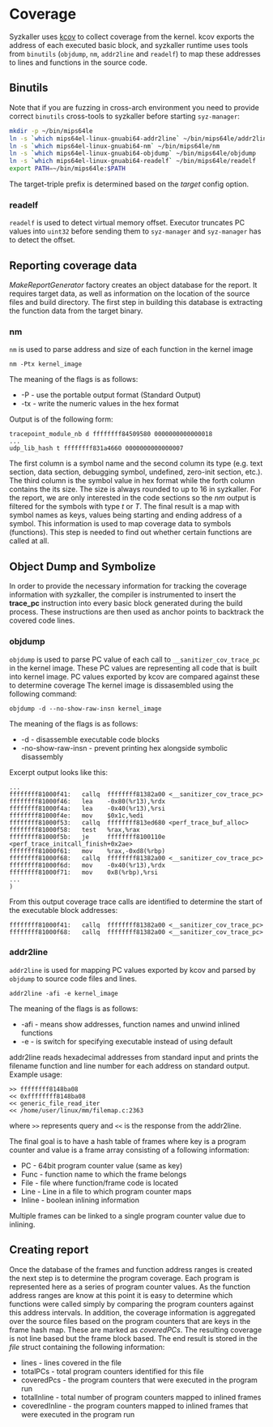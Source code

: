 # Coverage

Syzkaller uses [kcov](https://www.kernel.org/doc/html/latest/dev-tools/kcov.html) to collect coverage from the kernel. kcov exports the address of each executed basic block, and syzkaller runtime uses tools from `binutils` (`objdump`, `nm`, `addr2line` and `readelf`) to map these addresses to lines and functions in the source code.

## Binutils

Note that if you are fuzzing in cross-arch environment you need to provide correct `binutils` cross-tools to syzkaller before starting `syz-manager`:

``` bash
mkdir -p ~/bin/mips64le
ln -s `which mips64el-linux-gnuabi64-addr2line` ~/bin/mips64le/addr2line
ln -s `which mips64el-linux-gnuabi64-nm` ~/bin/mips64le/nm
ln -s `which mips64el-linux-gnuabi64-objdump` ~/bin/mips64le/objdump
ln -s `which mips64el-linux-gnuabi64-readelf` ~/bin/mips64le/readelf
export PATH=~/bin/mips64le:$PATH
```

The target-triple prefix is determined based on the _target_ config option.

### readelf

`readelf` is used to detect virtual memory offset. Executor truncates PC values into `uint32` before sending them to `syz-manager` and `syz-manager` has to detect the offset.


## Reporting coverage data

_MakeReportGenerator_ factory creates an object database for the report. It requires target data, as well as information on the location of the source files and build directory. The first step in building this database is 
extracting the function data from the target binary.

### nm
`nm` is used to parse address and size of each function in the kernel image
```
nm -Ptx kernel_image
```
The meaning of the flags is as follows:
* -P - use the portable output format (Standard Output)
* -tx - write the numeric values in the hex format

Output is of the following form:
```
tracepoint_module_nb d ffffffff84509580 0000000000000018
...
udp_lib_hash t ffffffff831a4660 0000000000000007
```

The first column is a symbol name and the second column its type (e.g. text section, data section, debugging symbol, undefined, zero-init section, etc.). The third column is the symbol value in hex format while the forth column contains the its size. The size is always rounded to up to 16 in syzkaller. For the report, we are only interested in the code sections so the _nm_ output is filtered for the symbols with type _t_ or _T_.
The final result is a  map with symbol names as keys, values being starting and ending address of a symbol. This information is used to map coverage data to symbols (functions). This step is needed to find out whether certain functions are called at all.

## Object Dump and Symbolize

In order to provide the necessary information for tracking the coverage information with syzkaller, the compiler is instrumented to insert the __trace_pc__ instruction into every basic block generated during the build process. These instructions are then used as anchor points to backtrack the covered code lines.

### objdump

`objdump` is used to parse PC value of each call to `__sanitizer_cov_trace_pc` in the kernel image. These PC values are representing all code that is built into kernel image. PC values exported by kcov are compared against these to determine coverage
The kernel image is dissasembled using the following command:
```
objdump -d --no-show-raw-insn kernel_image
```
The meaning of the flags is as follows:
* -d - disassemble executable code blocks
* -no-show-raw-insn - prevent printing hex alongside symbolic disassembly

Excerpt output looks like this:
```
...
ffffffff81000f41:	callq  ffffffff81382a00 <__sanitizer_cov_trace_pc>
ffffffff81000f46:	lea    -0x80(%r13),%rdx
ffffffff81000f4a:	lea    -0x40(%r13),%rsi
ffffffff81000f4e:	mov    $0x1c,%edi
ffffffff81000f53:	callq  ffffffff813ed680 <perf_trace_buf_alloc>
ffffffff81000f58:	test   %rax,%rax
ffffffff81000f5b:	je     ffffffff8100110e <perf_trace_initcall_finish+0x2ae>
ffffffff81000f61:	mov    %rax,-0xd8(%rbp)
ffffffff81000f68:	callq  ffffffff81382a00 <__sanitizer_cov_trace_pc>
ffffffff81000f6d:	mov    -0x40(%r13),%rdx
ffffffff81000f71:	mov    0x8(%rbp),%rsi
...
)
```
From this output coverage trace calls are identified to determine the start of the executable block addresses:
```
ffffffff81000f41:	callq  ffffffff81382a00 <__sanitizer_cov_trace_pc>
ffffffff81000f68:	callq  ffffffff81382a00 <__sanitizer_cov_trace_pc>
```

### addr2line

`addr2line` is used for mapping PC values exported by kcov and parsed by `objdump` to source code files and lines.
```
addr2line -afi -e kernel_image
```

The meaning of the flags is as follows:
* -afi - means show addresses, function names and unwind inlined functions
* -e - is switch for specifying executable instead of using default

addr2line reads hexadecimal addresses from standard input and prints the filename
function and line number for each address on standard output. Example usage:
```
>> ffffffff8148ba08
<< 0xffffffff8148ba08
<< generic_file_read_iter
<< /home/user/linux/mm/filemap.c:2363
```
where `>>` represents query and `<<` is the response from the addr2line.

The final goal is to have a hash table of frames where key is a program counter
and value is a frame array consisting of a following information:
- PC - 64bit program counter value (same as key)
- Func - function name to which the frame belongs
- File - file where function/frame code is located
- Line - Line in a file to which program counter maps
- Inline - boolean inlining information

Multiple frames can be linked to a single program counter value due to inlining.


## Creating report

Once the database of the frames and function address ranges is created the next step is to determine the program coverage. Each program is represented here as a series of program counter values. As the function address ranges are know at this point it is easy to determine which functions were called simply by comparing the program counters against this address intervals. In addition, the coverage information is aggregated over the source files based on the program counters that are keys in the frame hash map. These are marked as _coveredPCs_. The resulting coverage is not line based but the frame block based. The end result is stored in the _file_ struct containing the following information:
* lines - lines covered in the file
* totalPCs - total program counters identified for this file
* coveredPcs - the program counters that were executed in the program run
* totalInline - total number of program counters mapped to inlined frames
* coveredInline - the program counters mapped to inlined frames that were executed in the program run